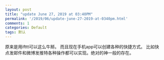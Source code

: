 ```yaml
---
layout: post
title: "update June 27, 2019 at 03:40PM"
permalink: '/2019/06/update-june-27-2019-at-0340pm.html'
comments: 1
categories: Default
tags: 默认
---
```

原来是用ifttt可以这么牛掰。 而且现在手机app可以创建各种的快捷方式。 比如快点发邮件和微博发推特各种操作都可以实现。绝对的神一般的存在。